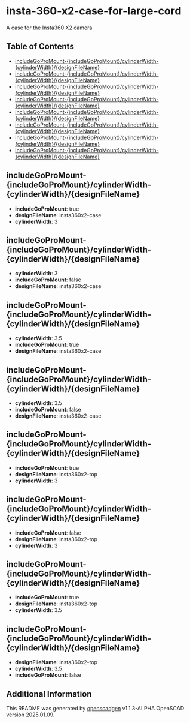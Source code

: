 # insta-360-x2-case-for-large-cord

A case for the Insta360 X2 camera

## Table of Contents
- [includeGoProMount-{includeGoProMount}/cylinderWidth-{cylinderWidth}/{designFileName}](#includegopromount-{includegopromount}/cylinderwidth-{cylinderwidth}/{designfilename})
- [includeGoProMount-{includeGoProMount}/cylinderWidth-{cylinderWidth}/{designFileName}](#includegopromount-{includegopromount}/cylinderwidth-{cylinderwidth}/{designfilename})
- [includeGoProMount-{includeGoProMount}/cylinderWidth-{cylinderWidth}/{designFileName}](#includegopromount-{includegopromount}/cylinderwidth-{cylinderwidth}/{designfilename})
- [includeGoProMount-{includeGoProMount}/cylinderWidth-{cylinderWidth}/{designFileName}](#includegopromount-{includegopromount}/cylinderwidth-{cylinderwidth}/{designfilename})
- [includeGoProMount-{includeGoProMount}/cylinderWidth-{cylinderWidth}/{designFileName}](#includegopromount-{includegopromount}/cylinderwidth-{cylinderwidth}/{designfilename})
- [includeGoProMount-{includeGoProMount}/cylinderWidth-{cylinderWidth}/{designFileName}](#includegopromount-{includegopromount}/cylinderwidth-{cylinderwidth}/{designfilename})
- [includeGoProMount-{includeGoProMount}/cylinderWidth-{cylinderWidth}/{designFileName}](#includegopromount-{includegopromount}/cylinderwidth-{cylinderwidth}/{designfilename})
- [includeGoProMount-{includeGoProMount}/cylinderWidth-{cylinderWidth}/{designFileName}](#includegopromount-{includegopromount}/cylinderwidth-{cylinderwidth}/{designfilename})

## includeGoProMount-{includeGoProMount}/cylinderWidth-{cylinderWidth}/{designFileName}
- **includeGoProMount**: true
- **designFileName**: insta360x2-case
- **cylinderWidth**: 3

## includeGoProMount-{includeGoProMount}/cylinderWidth-{cylinderWidth}/{designFileName}
- **cylinderWidth**: 3
- **includeGoProMount**: false
- **designFileName**: insta360x2-case

## includeGoProMount-{includeGoProMount}/cylinderWidth-{cylinderWidth}/{designFileName}
- **cylinderWidth**: 3.5
- **includeGoProMount**: true
- **designFileName**: insta360x2-case

## includeGoProMount-{includeGoProMount}/cylinderWidth-{cylinderWidth}/{designFileName}
- **cylinderWidth**: 3.5
- **includeGoProMount**: false
- **designFileName**: insta360x2-case

## includeGoProMount-{includeGoProMount}/cylinderWidth-{cylinderWidth}/{designFileName}
- **includeGoProMount**: true
- **designFileName**: insta360x2-top
- **cylinderWidth**: 3

## includeGoProMount-{includeGoProMount}/cylinderWidth-{cylinderWidth}/{designFileName}
- **includeGoProMount**: false
- **designFileName**: insta360x2-top
- **cylinderWidth**: 3

## includeGoProMount-{includeGoProMount}/cylinderWidth-{cylinderWidth}/{designFileName}
- **includeGoProMount**: true
- **designFileName**: insta360x2-top
- **cylinderWidth**: 3.5

## includeGoProMount-{includeGoProMount}/cylinderWidth-{cylinderWidth}/{designFileName}
- **designFileName**: insta360x2-top
- **cylinderWidth**: 3.5
- **includeGoProMount**: false

## Additional Information
This README was generated by [openscadgen](https://github.com/KiwiKid/openscadgen) v1.1.3-ALPHA OpenSCAD version 2025.01.09.
